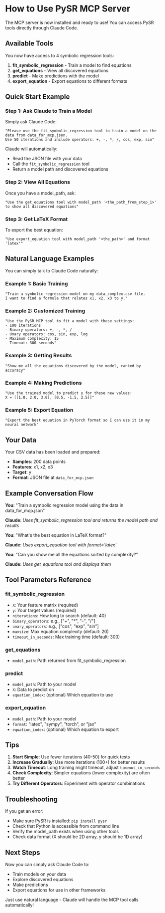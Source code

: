 # How to Use PySR MCP Server

The MCP server is now installed and ready to use! You can access PySR tools directly through Claude Code.

## Available Tools

You now have access to 4 symbolic regression tools:

1. **fit_symbolic_regression** - Train a model to find equations
2. **get_equations** - View all discovered equations
3. **predict** - Make predictions with the model
4. **export_equation** - Export equations to different formats

## Quick Start Example

### Step 1: Ask Claude to Train a Model

Simply ask Claude Code:

```
"Please use the fit_symbolic_regression tool to train a model on the data from data_for_mcp.json.
Use 50 iterations and include operators: +, -, *, /, cos, exp, sin"
```

Claude will automatically:
- Read the JSON file with your data
- Call the `fit_symbolic_regression` tool
- Return a model path and discovered equations

### Step 2: View All Equations

Once you have a model_path, ask:

```
"Use the get_equations tool with model_path '<the_path_from_step_1>' to show all discovered equations"
```

### Step 3: Get LaTeX Format

To export the best equation:

```
"Use export_equation tool with model_path '<the_path>' and format 'latex'"
```

## Natural Language Examples

You can simply talk to Claude Code naturally:

### Example 1: Basic Training
```
"Train a symbolic regression model on my data_complex.csv file.
I want to find a formula that relates x1, x2, x3 to y."
```

### Example 2: Customized Training
```
"Use the PySR MCP tool to fit a model with these settings:
- 100 iterations
- Binary operators: +, -, *, /
- Unary operators: cos, sin, exp, log
- Maximum complexity: 15
- Timeout: 300 seconds"
```

### Example 3: Getting Results
```
"Show me all the equations discovered by the model, ranked by accuracy"
```

### Example 4: Making Predictions
```
"Use the trained model to predict y for these new values:
X = [[1.0, 2.0, 3.0], [0.5, -1.5, 2.5]]"
```

### Example 5: Export Equation
```
"Export the best equation in PyTorch format so I can use it in my neural network"
```

## Your Data

Your CSV data has been loaded and prepared:
- **Samples**: 200 data points
- **Features**: x1, x2, x3
- **Target**: y
- **Format**: JSON file at `data_for_mcp.json`

## Example Conversation Flow

**You**: "Train a symbolic regression model using the data in data_for_mcp.json"

**Claude**: *Uses fit_symbolic_regression tool and returns the model path and results*

**You**: "What's the best equation in LaTeX format?"

**Claude**: *Uses export_equation tool with format='latex'*

**You**: "Can you show me all the equations sorted by complexity?"

**Claude**: *Uses get_equations tool and displays them*

## Tool Parameters Reference

### fit_symbolic_regression
- `X`: Your feature matrix (required)
- `y`: Your target values (required)
- `niterations`: How long to search (default: 40)
- `binary_operators`: e.g., ["+", "*", "-", "/"]
- `unary_operators`: e.g., ["cos", "exp", "sin"]
- `maxsize`: Max equation complexity (default: 20)
- `timeout_in_seconds`: Max training time (default: 300)

### get_equations
- `model_path`: Path returned from fit_symbolic_regression

### predict
- `model_path`: Path to your model
- `X`: Data to predict on
- `equation_index`: (optional) Which equation to use

### export_equation
- `model_path`: Path to your model
- `format`: "latex", "sympy", "torch", or "jax"
- `equation_index`: (optional) Which equation to export

## Tips

1. **Start Simple**: Use fewer iterations (40-50) for quick tests
2. **Increase Gradually**: Use more iterations (100+) for better results
3. **Watch Timeout**: Long training might timeout, adjust `timeout_in_seconds`
4. **Check Complexity**: Simpler equations (lower complexity) are often better
5. **Try Different Operators**: Experiment with operator combinations

## Troubleshooting

If you get an error:
- Make sure PySR is installed: `pip install pysr`
- Check that Python is accessible from command line
- Verify the model_path exists when using other tools
- Check data format (X should be 2D array, y should be 1D array)

## Next Steps

Now you can simply ask Claude Code to:
- Train models on your data
- Explore discovered equations
- Make predictions
- Export equations for use in other frameworks

Just use natural language - Claude will handle the MCP tool calls automatically!
